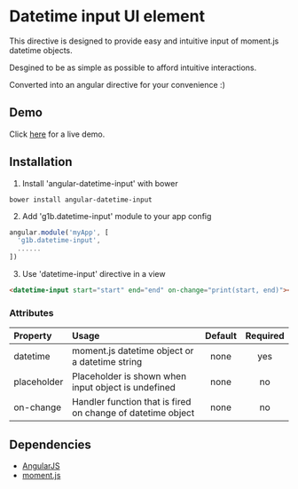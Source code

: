 # Datetime input UI element

This directive is designed to provide easy and intuitive input of moment.js datetime objects.

Desgined to be as simple as possible to afford intuitive interactions.

Converted into an angular directive for your convenience :)

## Demo
Click <a href="https://rawgit.com/g1eb/angular-datetime-input/master/" target="_blank">here</a> for a live demo.

## Installation

1) Install 'angular-datetime-input' with bower

```
bower install angular-datetime-input
```

2) Add 'g1b.datetime-input' module to your app config


```javascript
angular.module('myApp', [
  'g1b.datetime-input',
  ......
])
```

3) Use 'datetime-input' directive in a view

```html
<datetime-input start="start" end="end" on-change="print(start, end)"></datetime-input>
```

### Attributes

|Property        | Usage           | Default  | Required |
|:------------- |:-------------|:-----:|:-----:|
| datetime | moment.js datetime object or a datetime string | none | yes |
| placeholder | Placeholder is shown when input object is undefined | none | no |
| on-change | Handler function that is fired on change of datetime object | none | no |

## Dependencies

* [AngularJS](https://angularjs.org/)
* [moment.js](http://momentjs.com/)
